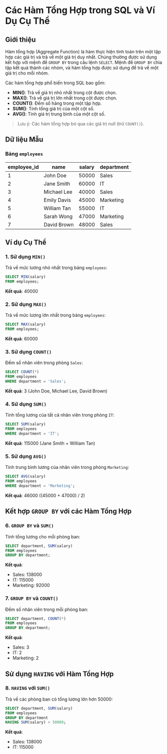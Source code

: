 
# Các Hàm Tổng Hợp trong SQL và Ví Dụ Cụ Thể

## Giới thiệu
Hàm tổng hợp (Aggregate Function) là hàm thực hiện tính toán trên một tập hợp các giá trị và trả về một giá trị duy nhất. Chúng thường được sử dụng kết hợp với mệnh đề `GROUP BY` trong câu lệnh `SELECT`. Mệnh đề `GROUP BY` chia tập kết quả thành các nhóm, và hàm tổng hợp được sử dụng để trả về một giá trị cho mỗi nhóm.

Các hàm tổng hợp phổ biến trong SQL bao gồm:

- **MIN()**: Trả về giá trị nhỏ nhất trong cột được chọn.
- **MAX()**: Trả về giá trị lớn nhất trong cột được chọn.
- **COUNT()**: Đếm số hàng trong một tập hợp.
- **SUM()**: Tính tổng giá trị của một cột số.
- **AVG()**: Tính giá trị trung bình của một cột số.

> Lưu ý: Các hàm tổng hợp bỏ qua các giá trị null (trừ `COUNT()`).

## Dữ liệu Mẫu
### Bảng `employees`
| employee_id | name        | salary | department |
|-------------|-------------|--------|------------|
| 1           | John Doe    | 50000  | Sales      |
| 2           | Jane Smith  | 60000  | IT         |
| 3           | Michael Lee | 40000  | Sales      |
| 4           | Emily Davis | 45000  | Marketing  |
| 5           | William Tan | 55000  | IT         |
| 6           | Sarah Wong  | 47000  | Marketing  |
| 7           | David Brown | 48000  | Sales      |

## Ví dụ Cụ Thể

### 1. Sử dụng `MIN()`
Trả về mức lương nhỏ nhất trong bảng `employees`:
```sql
SELECT MIN(salary) 
FROM employees;
```
**Kết quả**: 40000

### 2. Sử dụng `MAX()`
Trả về mức lương lớn nhất trong bảng `employees`:
```sql
SELECT MAX(salary) 
FROM employees;
```
**Kết quả**: 60000

### 3. Sử dụng `COUNT()`
Đếm số nhân viên trong phòng `Sales`:
```sql
SELECT COUNT(*) 
FROM employees 
WHERE department = 'Sales';
```
**Kết quả**: 3 (John Doe, Michael Lee, David Brown)

### 4. Sử dụng `SUM()`
Tính tổng lương của tất cả nhân viên trong phòng `IT`:
```sql
SELECT SUM(salary) 
FROM employees 
WHERE department = 'IT';
```
**Kết quả**: 115000 (Jane Smith + William Tan)

### 5. Sử dụng `AVG()`
Tính trung bình lương của nhân viên trong phòng `Marketing`:
```sql
SELECT AVG(salary) 
FROM employees 
WHERE department = 'Marketing';
```
**Kết quả**: 46000 ((45000 + 47000) / 2)

## Kết hợp `GROUP BY` với các Hàm Tổng Hợp

### 6. `GROUP BY` và `SUM()`
Tính tổng lương cho mỗi phòng ban:
```sql
SELECT department, SUM(salary) 
FROM employees 
GROUP BY department;
```
**Kết quả**:
- Sales: 138000
- IT: 115000
- Marketing: 92000

### 7. `GROUP BY` và `COUNT()`
Đếm số nhân viên trong mỗi phòng ban:
```sql
SELECT department, COUNT(*) 
FROM employees 
GROUP BY department;
```
**Kết quả**:
- Sales: 3
- IT: 2
- Marketing: 2

## Sử dụng `HAVING` với Hàm Tổng Hợp

### 8. `HAVING` với `SUM()`
Trả về các phòng ban có tổng lương lớn hơn 50000:
```sql
SELECT department, SUM(salary) 
FROM employees 
GROUP BY department 
HAVING SUM(salary) > 50000;
```
**Kết quả**:
- Sales: 138000
- IT: 115000
